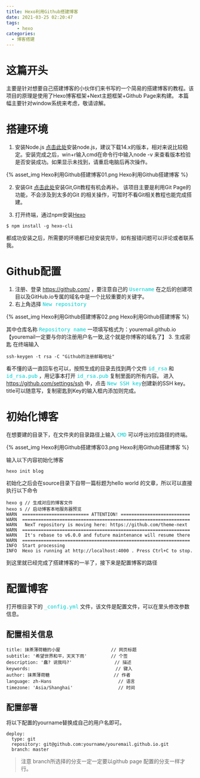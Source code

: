 ```yaml
---
title: Hexo利用Github搭建博客
date: 2021-03-25 02:20:47
tags: 
    - hexo
categories:
  - 博客搭建
---
```


# 这篇开头
主要是针对想要自己搭建博客的小伙伴们来书写的一个简易的搭建博客的教程。该项目的原理是使用了Hexo博客框架+Next主题框架+Github Page来构建。
本篇幅主要针对window系统来考虑，敬请谅解。

<!-- more -->
# 搭建环境
1. 安装Node.js [点击此处](https://nodejs.org/en/)安装node.js，建议下载14.x的版本，相对来说比较稳定。安装完成之后，win+r输入cmd在命令行中输入node -v 来查看版本检验是否安装成功。如果显示未找到，请重启电脑后再次操作。

{% asset_img Hexo利用Github搭建博客01.png Hexo利用Github搭建博客 %}

2. 安装Git [点击此处](https://github.com/waylau/git-for-win)安装Git,Git教程有机会再补。
该项目主要是利用Git Page的功能，不会涉及到太多的Git 的相关操作，可暂时不看Git相关教程也能完成搭建。

3. 打开终端，通过npm安装[Hexo](https://hexo.io/zh-cn/docs/setup.html)
```
$ npm install -g hexo-cli
```

都成功安装之后，所需要的环境都已经安装完毕，如有报错问题可以评论或者联系我。

# Github配置
1. 注册、登录 https://github.com/ ，要注意自己的 <kbd><font color='DarkTurquoise'>Username</font></kbd> 在之后的创建项目以及GitHub.io专属的域名中是一个比较重要的关键字。
2. 右上角选择 <kbd><font color='DarkTurquoise'>New repository</font></kbd>

{% asset_img Hexo利用Github搭建博客02.png Hexo利用Github搭建博客 %}

其中仓库名称 <kbd><font color='DarkTurquoise'>Repository name</font></kbd> 一项填写格式为：youremail.github.io【youremail一定要与你的注册用户名一致,这个就是你博客的域名了】
3. 生成密匙 在终端输入
```
ssh-keygen -t rsa -C "Github的注册邮箱地址"
```
看不懂的话一直回车也可以，按照生成的目录去找到两个文件 <kbd><font color='DarkTurquoise'>id_rsa</font></kbd> 和 <kbd><font color='DarkTurquoise'>id_rsa.pub</font></kbd> ，用记事本打开 <kbd><font color='DarkTurquoise'>id_rsa.pub</font></kbd> 复制里面的所有内容。 进入 https://github.com/settings/ssh 中，点击 <kbd><font color='DarkTurquoise'>New SSH key</font></kbd>创建新的SSH key。
title可以随意写，复制密匙到Key的输入框内添加则完成。

# 初始化博客
在想要建的目录下，在文件夹的目录路径上输入 <kbd><font color='DarkTurquoise'>CMD</font></kbd> 可以呼出对应路径的终端。

{% asset_img Hexo利用Github搭建博客03.png Hexo利用Github搭建博客 %}

输入以下内容初始化博客

```
hexo init blog
```

初始化之后会在source目录下自带一篇标题为hello world 的文章，所以可以直接执行以下命令

```
hexo g // 生成对应的博客文件
hexo s // 启动博客本地服务器预览
WARN  ========================= ATTENTION! ==========================
WARN  ===============================================================
WARN   NexT repository is moving here: https://github.com/theme-next
WARN  ===============================================================
WARN   It's rebase to v6.0.0 and future maintenance will resume there
WARN  ===============================================================
INFO  Start processing
INFO  Hexo is running at http://localhost:4000 . Press Ctrl+C to stop.
```

到这里就已经完成了搭建博客的一半了，接下来是配置博客的路径

# 配置博客

打开根目录下的 <kbd><font color='DarkTurquoise'>_config.yml</font></kbd> 文件，该文件是配置文件，可以在里头修改参数信息。
## 配置相关信息

```
title: 抹茶薄荷糖的小屋                   // 网页标题
subtitle: '希望世界和平，天天下雨'         // 个签
description: '蠢? 说我吗?'                // 描述
keywords:                                // 键入
author: 抹茶薄荷糖                        // 作者
language: zh-Hans                         // 语言
timezone: 'Asia/Shanghai'                 // 时间
```

## 配置部署

将以下配置的yourname替换成自己的用户名即可。

```
deploy:
  type: git
  repository: git@github.com:yourname/youremail.github.io.git
  branch: master
```

> 注意 branch所选择的分支一定一定要以github page 配置的分支一样才行。



